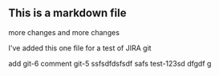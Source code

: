 ## This is a markdown file

more changes   and more changes

I've added this one file for a test of JIRA git

 
add git-6 comment   git-5
ssfsdfdsfsdf safs test-123sd dfgdf g
